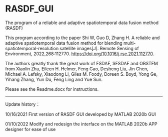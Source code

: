 # RASDF_GUI
The program of a reliable and adaptive spatiotemporal data fusion method (RASDF)

This program according to the paper Shi W, Guo D, Zhang H. A reliable and adaptive spatiotemporal data fusion method for blending multi-spatiotemporal-resolution satellite images[J]. Remote Sensing of Environment, 2022,268:112770. https://doi.org/10.1016/j.rse.2021.112770.

The authors greatly thank the great work of FSDAF, SFSDAF and OBSTFM from Xiaolin Zhu, Eileen H. Helmer, Feng Gao, Desheng Liu, Jin Chen, Michael A. Lefsky, Xiaodong Li, Giles M. Foody, Doreen S. Boyd, Yong Ge, Yihang Zhang, Yun Du, Feng Ling and Yue Sun.

Please see the Readme.docx for instructions.


------------------------------------------------------------------------------------------
Update history：

10/16/2021 First version of RASDF GUI developed by MATLAB 2020b GUI

01/10/2022 Modify and redesign the interface on the MATLAB 2020b APP designer for ease of use
